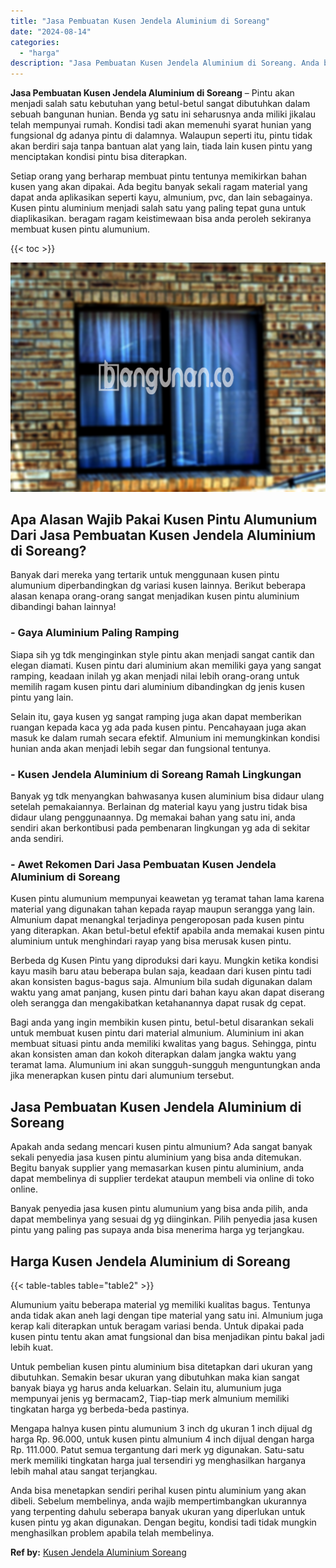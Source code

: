 ```yaml
---
title: "Jasa Pembuatan Kusen Jendela Aluminium di Soreang"
date: "2024-08-14"
categories: 
  - "harga"
description: "Jasa Pembuatan Kusen Jendela Aluminium di Soreang. Anda bisa menetapkan sendiri perihal kusen pintu aluminium yang akan dibeli. Sebelum membelinya, anda waji..."
---
```


**Jasa Pembuatan Kusen Jendela Aluminium di Soreang** – Pintu akan menjadi salah satu kebutuhan yang betul-betul sangat dibutuhkan dalam sebuah bangunan hunian. Benda yg satu ini seharusnya anda miliki jikalau telah mempunyai rumah. Kondisi tadi akan memenuhi syarat hunian yang fungsional dg adanya pintu di dalamnya. Walaupun seperti itu, pintu tidak akan berdiri saja tanpa bantuan alat yang lain, tiada lain kusen pintu yang menciptakan kondisi pintu bisa diterapkan.

Setiap orang yang berharap membuat pintu tentunya memikirkan bahan kusen yang akan dipakai. Ada begitu banyak sekali ragam material yang dapat anda aplikasikan seperti kayu, almunium, pvc, dan lain sebagainya. Kusen pintu aluminium menjadi salah satu yang paling tepat guna untuk diaplikasikan. beragam ragam keistimewaan bisa anda peroleh sekiranya membuat kusen pintu alumunium.

{{< toc >}}

![Jasa Pembuatan Kusen Jendela Aluminium di Soreang](/images/harga-kusen-jendela-alumunium-10.png)

## Apa Alasan Wajib Pakai Kusen Pintu Alumunium Dari Jasa Pembuatan Kusen Jendela Aluminium di Soreang?

Banyak dari mereka yang tertarik untuk menggunaan kusen pintu alumunium diperbandingkan dg variasi kusen lainnya. Berikut beberapa alasan kenapa orang-orang sangat menjadikan kusen pintu aluminium dibandingi bahan lainnya!

### \- Gaya Aluminium Paling Ramping

Siapa sih yg tdk menginginkan style pintu akan menjadi sangat cantik dan elegan diamati. Kusen pintu dari aluminium akan memiliki gaya yang sangat ramping, keadaan inilah yg akan menjadi nilai lebih orang-orang untuk memilih ragam kusen pintu dari aluminium dibandingkan dg jenis kusen pintu yang lain.

Selain itu, gaya kusen yg sangat ramping juga akan dapat memberikan ruangan kepada kaca yg ada pada kusen pintu. Pencahayaan juga akan masuk ke dalam rumah secara efektif. Almunium ini memungkinkan kondisi hunian anda akan menjadi lebih segar dan fungsional tentunya.

### \- Kusen Jendela Aluminium di Soreang Ramah Lingkungan

Banyak yg tdk menyangkan bahwasanya kusen aluminium bisa didaur ulang setelah pemakaiannya. Berlainan dg material kayu yang justru tidak bisa didaur ulang penggunaannya. Dg memakai bahan yang satu ini, anda sendiri akan berkontibusi pada pembenaran lingkungan yg ada di sekitar anda sendiri.

### \- Awet Rekomen Dari Jasa Pembuatan Kusen Jendela Aluminium di Soreang

Kusen pintu alumunium mempunyai keawetan yg teramat tahan lama karena material yang digunakan tahan kepada rayap maupun serangga yang lain. Almunium dapat menangkal terjadinya pengeroposan pada kusen pintu yang diterapkan. Akan betul-betul efektif apabila anda memakai kusen pintu aluminium untuk menghindari rayap yang bisa merusak kusen pintu.

Berbeda dg Kusen Pintu yang diproduksi dari kayu. Mungkin ketika kondisi kayu masih baru atau beberapa bulan saja, keadaan dari kusen pintu tadi akan konsisten bagus-bagus saja. Almunium bila sudah digunakan dalam waktu yang amat panjang, kusen pintu dari bahan kayu akan dapat diserang oleh serangga dan mengakibatkan ketahanannya dapat rusak dg cepat.

Bagi anda yang ingin membikin kusen pintu, betul-betul disarankan sekali untuk membuat kusen pintu dari material almunium. Aluminium ini akan membuat situasi pintu anda memiliki kwalitas yang bagus. Sehingga, pintu akan konsisten aman dan kokoh diterapkan dalam jangka waktu yang teramat lama. Alumunium ini akan sungguh-sungguh menguntungkan anda jika menerapkan kusen pintu dari alumunium tersebut.

## Jasa Pembuatan Kusen Jendela Aluminium di Soreang

Apakah anda sedang mencari kusen pintu almunium? Ada sangat banyak sekali penyedia jasa kusen pintu aluminium yang bisa anda ditemukan. Begitu banyak supplier yang memasarkan kusen pintu aluminium, anda dapat membelinya di supplier terdekat ataupun membeli via online di toko online.

Banyak penyedia jasa kusen pintu alumunium yang bisa anda pilih, anda dapat membelinya yang sesuai dg yg diinginkan. Pilih penyedia jasa kusen pintu yang paling pas supaya anda bisa menerima harga yg terjangkau.

## Harga Kusen Jendela Aluminium di Soreang

{{< table-tables table="table2" >}}

Alumunium yaitu beberapa material yg memiliki kualitas bagus. Tentunya anda tidak akan aneh lagi dengan tipe material yang satu ini. Almunium juga kerap kali diterapkan untuk beragam variasi benda. Untuk dipakai pada kusen pintu tentu akan amat fungsional dan bisa menjadikan pintu bakal jadi lebih kuat.

Untuk pembelian kusen pintu aluminium bisa ditetapkan dari ukuran yang dibutuhkan. Semakin besar ukuran yang dibutuhkan maka kian sangat banyak biaya yg harus anda keluarkan. Selain itu, alumunium juga mempunyai jenis yg bermacam2, Tiap-tiap merk almunium memiliki tingkatan harga yg berbeda-beda pastinya.

Mengapa halnya kusen pintu alumunium 3 inch dg ukuran 1 inch dijual dg harga Rp. 96.000, untuk kusen pintu almunium 4 inch dijual dengan harga Rp. 111.000. Patut semua tergantung dari merk yg digunakan. Satu-satu merk memiliki tingkatan harga jual tersendiri yg menghasilkan harganya lebih mahal atau sangat terjangkau.

Anda bisa menetapkan sendiri perihal kusen pintu aluminium yang akan dibeli. Sebelum membelinya, anda wajib mempertimbangkan ukurannya yang terpenting dahulu seberapa banyak ukuran yang diperlukan untuk kusen pintu yg akan digunakan. Dengan begitu, kondisi tadi tidak mungkin menghasilkan problem apabila telah membelinya.

**Ref by:** [Kusen Jendela Aluminium Soreang](https://id.wikipedia.org/wiki/Kusen)
